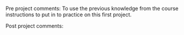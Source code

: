 Pre project comments: To use the previous knowledge from the course instructions to put in to practice on this first project.

Post project comments: 